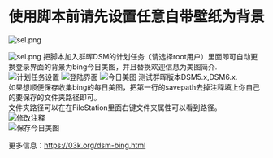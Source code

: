 # 使用脚本前请先设置任意自带壁纸为背景  
![sel.png](https://i.loli.net/2020/02/20/Kbn9YQOmsDt6rHd.png)  
  
![sel.png](https://i.loli.net/2020/02/20/Kbn9YQOmsDt6rHd.png)
把脚本加入群晖DSM的计划任务（请选择root用户）里面即可自动更换登录界面的背景为bing今日美图，并且替换欢迎信息为美图简介.  
![计划任务设置](https://i.loli.net/2019/01/11/5c378d53206a0.png)
![登陆界面](https://i.loli.net/2019/01/11/5c378ea0ed2ef.png)
![今日美图](https://i.loli.net/2019/01/11/5c378ea22efb1.png)
测试群晖版本DSM5.x,DSM6.x.  
如果想顺便保存收集bing的每日美图，把第一行的savepath去掉注释填上你自己的要保存的文件夹路径即可。  
文件夹路径可以在在FileStation里面右键文件夹属性可以看到路径。   
![修改注释](https://i.loli.net/2019/01/29/5c50302b6fcf8.png)  
![保存今日美图](https://i.loli.net/2019/01/29/5c502f240d50a.png)    

更多信息：https://03k.org/dsm-bing.html    
